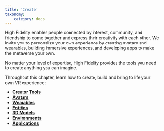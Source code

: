 ```yaml
---
title: 'Create'
taxonomy:
    category: docs
---
```


High Fidelity enables people connected by interest, community, and friendship to come together and express their creativity with each other. We invite you to personalize your own experience by creating avatars and wearables, building immersive experiences, and developing apps to make the metaverse your own. 

No matter your level of expertise, High Fidelity provides the tools you need to create anything you can imagine.

Throughout this chapter, learn how to create, build and bring to life your own VR experience:

* [**Creator Tools**](./tools)
* [**Avatars**](./avatars)
* [**Wearables**](./wearables)
* [**Entities**](./entities)
* [**3D Models**](./3d-models)
* [**Environments**](./environments)
* [**Applications**](./applications)

